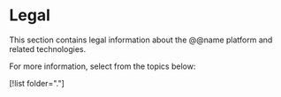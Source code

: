 # Legal

This section contains legal information about the @@name platform and related technologies.

For more information, select from the topics below:

[!list folder="."]
